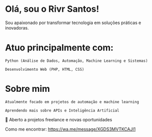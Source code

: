 # Olá, sou o Rivr Santos!

Sou apaixonado por transformar tecnologia em soluções práticas e inovadoras.

# Atuo principalmente com:

    Python (Análise de Dados, Automação, Machine Learning e Sistemas)

    Desenvolvimento Web (PHP, HTML, CSS)

# Sobre mim

    Atualmente focado em projetos de automação e machine learning

    Aprendendo mais sobre APIs e Inteligência Artificial

   🤝 Aberto a projetos freelance e novas oportunidades

 Como me encontrar: https://wa.me/message/XGDS3MVTKCAJI1



